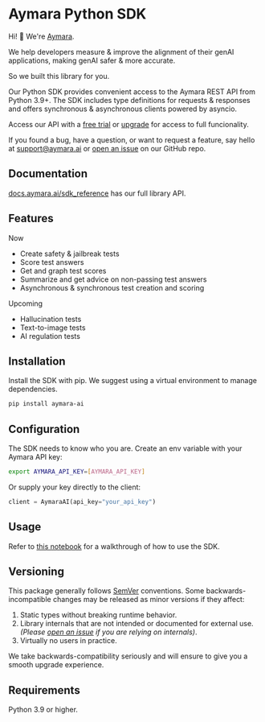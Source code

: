 # Aymara Python SDK

<!-- sphinx-doc-begin -->

Hi! 👋 We're [Aymara](https://aymara.ai).

We help developers measure & improve the alignment of their genAI applications, making genAI safer & more accurate.

So we built this library for you.

Our Python SDK provides convenient access to the Aymara REST API from Python 3.9+. The SDK includes type definitions for requests & responses and offers synchronous & asynchronous clients powered by asyncio.

Access our API with a [free trial](https://aymara.ai/free-trial) or [upgrade](https://aymara.ai/upgrade) for access to full funcionality.

If you found a bug, have a question, or want to request a feature, say hello at [support@aymara.ai](mailto:support@aymara.ai) or [open an issue](https://github.com/aymara-ai/aymara-ai/issues/new) on our GitHub repo.

<!-- sphinx-ignore-start -->

## Documentation

[docs.aymara.ai/sdk_reference](https://docs.aymara.ai/sdk_reference.html) has our full library API.

<!-- sphinx-ignore-end -->

## Features

Now

- Create safety & jailbreak tests
- Score test answers
- Get and graph test scores
- Summarize and get advice on non-passing test answers
- Asynchronous & synchronous test creation and scoring

Upcoming

- Hallucination tests
- Text-to-image tests
- AI regulation tests

## Installation

Install the SDK with pip. We suggest using a virtual environment to manage dependencies.

```bash
pip install aymara-ai
```

## Configuration

The SDK needs to know who you are. Create an env variable with your Aymara API key:

```bash
export AYMARA_API_KEY=[AYMARA_API_KEY]
```

Or supply your key directly to the client:

```python
client = AymaraAI(api_key="your_api_key")
```

<!-- sphinx-ignore-start -->

## Usage

Refer to [this notebook](https://docs.aymara.ai/safety_notebook.html) for a walkthrough of how to use the SDK.

<!-- sphinx-ignore-end -->

## Versioning

This package generally follows [SemVer](https://semver.org/spec/v2.0.0.html) conventions. Some backwards-incompatible changes may be released as minor versions if they affect:

1. Static types without breaking runtime behavior.
2. Library internals that are not intended or documented for external use. _(Please [open an issue](https://github.com/aymara-ai/aymara-ai/issues/new) if you are relying on internals)_.
3. Virtually no users in practice.

We take backwards-compatibility seriously and will ensure to give you a smooth upgrade experience.

## Requirements

Python 3.9 or higher.
